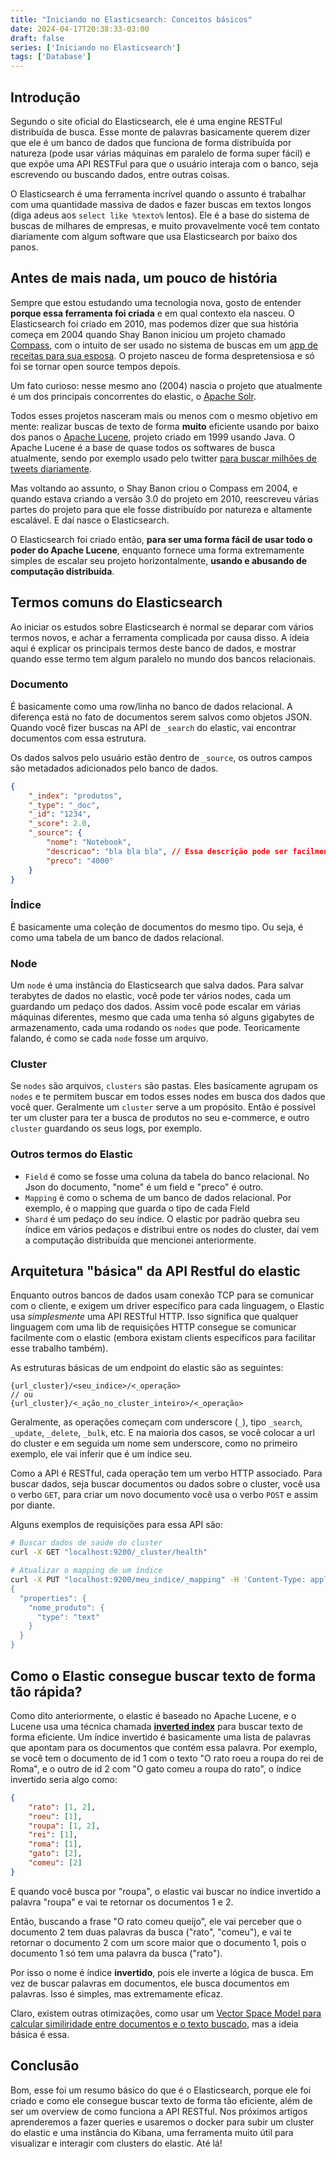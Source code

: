 ```yaml
---
title: "Iniciando no Elasticsearch: Conceitos básicos"
date: 2024-04-17T20:38:33-03:00
draft: false
series: ['Iniciando no Elasticsearch']
tags: ['Database']
---
```


## Introdução
Segundo o site oficial do Elasticsearch, ele é uma engine RESTFul distribuída de busca. Esse monte de palavras basicamente querem dizer que ele é um banco de dados que funciona de forma distribuída por natureza (pode usar várias máquinas em paralelo de forma super fácil) e que expõe uma API RESTFul para que o usuário interaja com o banco, seja escrevendo ou buscando dados, entre outras coisas.

O Elasticsearch é uma ferramenta incrível quando o assunto é trabalhar com uma quantidade massiva de dados e fazer buscas em textos longos (diga adeus aos `select like %texto%` lentos). Ele é a base do sistema de buscas de milhares de empresas, e muito provavelmente você tem contato diariamente com algum software que usa Elasticsearch por baixo dos panos.

## Antes de mais nada, um pouco de história
Sempre que estou estudando uma tecnologia nova, gosto de entender **porque essa ferramenta foi criada** e em qual contexto ela nasceu. O Elasticsearch foi criado em 2010, mas podemos dizer que sua história começa em 2004 quando Shay Banon iniciou um projeto chamado [Compass](https://web.archive.org/web/20080207094229/http://www.compass-project.org/), com o intuito de ser usado no sistema de buscas em um [app de receitas para sua esposa](https://devm.io/databases/elasticsearch-founder-interview-112677). O projeto nasceu de forma despretensiosa e só foi se tornar open source tempos depois.

Um fato curioso: nesse mesmo ano (2004) nascia o projeto que atualmente é um dos principais concorrentes do elastic, o [Apache Solr](https://solr.apache.org/).

Todos esses projetos nasceram mais ou menos com o mesmo objetivo em mente: realizar buscas de texto de forma **muito** eficiente usando por baixo dos panos o [Apache Lucene](https://lucene.apache.org/), projeto criado em 1999 usando Java. O Apache Lucene é a base de quase todos os softwares de busca atualmente, sendo por exemplo usado pelo twitter [para buscar milhões de tweets diariamente](https://lucidworks.com/post/how-twitter-uses-apache-lucene-for-real-time-search/).

Mas voltando ao assunto, o Shay Banon criou o Compass em 2004, e quando estava criando a versão 3.0 do projeto em 2010, reescreveu várias partes do projeto para que ele fosse distribuído por natureza e altamente escalável. E daí nasce o Elasticsearch.

O Elasticsearch foi criado então, **para ser uma forma fácil de usar todo o poder do Apache Lucene**, enquanto fornece uma forma extremamente simples de escalar seu projeto horizontalmente, **usando e abusando de computação distribuída**.

## Termos comuns do Elasticsearch
Ao iniciar os estudos sobre Elasticsearch é normal se deparar com vários termos novos, e achar a ferramenta complicada por causa disso. A ideia aqui é explicar os principais termos deste banco de dados, e mostrar quando esse termo tem algum paralelo no mundo dos bancos relacionais.

### Documento
É basicamente como uma row/linha no banco de dados relacional. A diferença está no fato de documentos serem salvos como objetos JSON.
Quando você fizer buscas na API de `_search` do elastic, vai encontrar documentos com essa estrutura.

Os dados salvos pelo usuário estão dentro de `_source`, os outros campos são metadados adicionados pelo banco de dados.

```json
{
	"_index": "produtos",
	"_type": "_doc",
	"_id": "1234",
	"_score": 2.0,
	"_source": {
        "nome": "Notebook",
        "descricao": "bla bla bla", // Essa descrição pode ser facilmente buscável no elastic, e eu eu sei que JSON não aceita comentário
		"preco": "4000"
	}
}
```
### Índice
É basicamente uma coleção de documentos do mesmo tipo. Ou seja, é como uma tabela de um banco de dados relacional.

### Node
Um `node` é uma instância do Elasticsearch que salva dados. Para salvar terabytes de dados no elastic, você pode ter vários nodes, cada um guardando um pedaço dos dados.
Assim você pode escalar em várias máquinas diferentes, mesmo que cada uma tenha só alguns gigabytes de armazenamento, cada uma rodando os `nodes` que pode.
Teoricamente falando, é como se cada `node` fosse um arquivo.

### Cluster
Se `nodes` são arquivos, `clusters` são pastas. Eles basicamente agrupam os `nodes` e te permitem buscar em todos esses nodes em busca dos dados que você quer.
Geralmente um `cluster` serve a um propósito. Então é possível ter um cluster para ter a busca de produtos no seu e-commerce, e outro `cluster` guardando os seus logs, por exemplo.

### Outros termos do Elastic
- `Field` é como se fosse uma coluna da tabela do banco relacional. No Json do documento, "nome" é um field e "preco" é outro.
- `Mapping` é como o schema de um banco de dados relacional. Por exemplo, é o mapping que guarda o tipo de cada Field
- `Shard` é um pedaço do seu índice. O elastic por padrão quebra seu índice em vários pedaços e distribui entre os nodes do cluster, daí vem a computação distribuída que mencionei anteriormente.

## Arquitetura "básica" da API Restful do elastic
Enquanto outros bancos de dados usam conexão TCP para se comunicar com o cliente, e exigem um driver específico para cada linguagem, o Elastic usa _simplesmente_ uma API RESTful HTTP. Isso significa que qualquer linguagem com uma lib de requisições HTTP consegue se comunicar facilmente com o elastic (embora existam clients específicos para facilitar esse trabalho também).

As estruturas básicas de um endpoint do elastic são as seguintes:
```
{url_cluster}/<seu_indice>/<_operação>
// ou
{url_cluster}/<_ação_no_cluster_inteiro>/<_operação>
```
Geralmente, as operações começam com underscore (`_`), tipo `_search`, `_update`, `_delete`, `_bulk`, etc. E na maioria dos casos, se você colocar a url do cluster e em seguida um nome sem underscore, como no primeiro exemplo, ele vai inferir que é um índice seu.

Como a API é RESTful, cada operação tem um verbo HTTP associado.
Para buscar dados, seja buscar documentos ou dados sobre o cluster, você usa o verbo `GET`, para criar um novo documento você usa o verbo `POST` e assim por diante.

Alguns exemplos de requisições para essa API são:
```bash
# Buscar dados de saúde do cluster
curl -X GET "localhost:9200/_cluster/health"

# Atualizar o mapping de um índice
curl -X PUT "localhost:9200/meu_indice/_mapping" -H 'Content-Type: application/json' -d'
{
  "properties": {
    "nome_produto": {
      "type": "text"
    }
  }
}
```
## Como o Elastic consegue buscar texto de forma tão rápida?
Como dito anteriormente, o elastic é baseado no Apache Lucene, e o Lucene usa uma técnica chamada **[inverted index](https://j.blaszyk.me/tech-blog/exploring-apache-lucene-index/#inverted-index)** para buscar texto de forma eficiente. Um índice invertido é basicamente uma lista de palavras que apontam para os documentos que contém essa palavra. Por exemplo, se você tem o documento de id 1 com o texto "O rato roeu a roupa do rei de Roma", e o outro de id 2 com "O gato comeu a roupa do rato", o índice invertido seria algo como:
```json
{
    "rato": [1, 2],
    "roeu": [1],
    "roupa": [1, 2],
    "rei": [1],
    "roma": [1],
    "gato": [2],
    "comeu": [2]
}
```

E quando você busca por "roupa", o elastic vai buscar no índice invertido a palavra "roupa" e vai te retornar os documentos 1 e 2.

Então, buscando a frase "O rato comeu queijo", ele vai perceber que o documento 2 tem duas palavras da busca ("rato", "comeu"), e vai te retornar o documento 2 com um score maior que o documento 1, pois o documento 1 só tem uma palavra da busca ("rato").

Por isso o nome é índice **invertido**, pois ele inverte a lógica de busca. Em vez de buscar palavras em documentos, ele busca documentos em palavras. Isso é simples, mas extremamente eficaz.

Claro, existem outras otimizações, como usar um [Vector Space Model para calcular similiridade entre documentos e o texto buscado](https://www.elastic.co/pt/blog/found-similarity-in-elasticsearch), mas a ideia básica é essa.
## Conclusão
Bom, esse foi um resumo básico do que é o Elasticsearch, porque ele foi criado e como ele consegue buscar texto de forma tão eficiente, além de ser um overview de como funciona a API RESTful.
Nos próximos artigos aprenderemos a fazer queries e usaremos o docker para subir um cluster do elastic e uma instância do Kibana, uma ferramenta muito útil para visualizar e interagir com clusters do elastic. Até lá!
